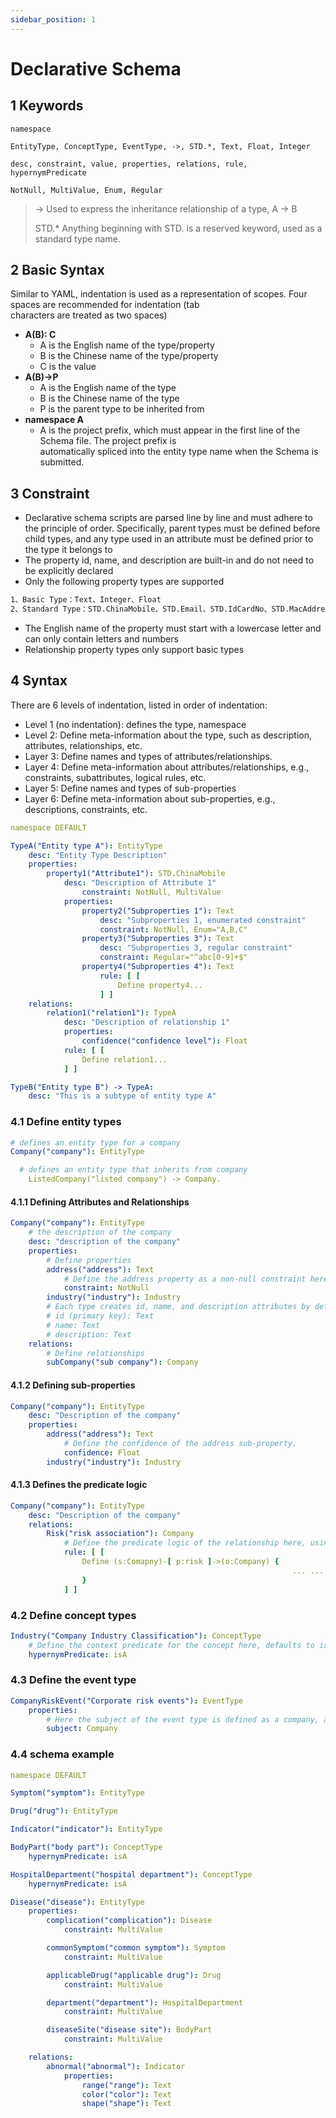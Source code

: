 ```yaml
---
sidebar_position: 1
---
```


# Declarative Schema

## 1 Keywords
```plain
namespace

EntityType, ConceptType, EventType, ->, STD.*, Text, Float, Integer

desc, constraint, value, properties, relations, rule, hypernymPredicate

NotNull, MultiValue, Enum, Regular
```



> -> Used to express the inheritance relationship of a type, A -> B
>
>  
>
> STD.* Anything beginning with STD. is a reserved keyword, used as a standard type name.
>

## 2 Basic Syntax
Similar to YAML, indentation is used as a representation of scopes. Four spaces are recommended for indentation (tab  
characters are treated as two spaces)



+ **A(B): C** 
    - A is the English name of the type/property
    - B is the Chinese name of the type/property
    - C is the value
+ **A(B)->P** 
    - A is the English name of the type
    - B is the Chinese name of the type
    - P is the parent type to be inherited from
+ **namespace A** 
    - A is the project prefix, which must appear in the first line of the Schema file. The project prefix is  
automatically spliced into the entity type name when the Schema is submitted.

## 3 Constraint
+ Declarative schema scripts are parsed line by line and must adhere to the principle of order. Specifically, parent types must be defined before child types, and any type used in an attribute must be defined prior to the type it belongs to
+ The property id, name, and description are built-in and do not need to be explicitly declared
+ Only the following property types are supported

```bash
1、Basic Type：Text、Integer、Float
2、Standard Type：STD.ChinaMobile、STD.Email、STD.IdCardNo、STD.MacAddress、STD.Date、STD.ChinaTelCode、STD.Timestamp
```

+ The English name of the property must start with a lowercase letter and can only contain letters and numbers
+ Relationship property types only support basic types

## 4 Syntax
There are 6 levels of indentation, listed in order of indentation:



+ Level 1 (no indentation): defines the type, namespace
+ Level 2: Define meta-information about the type, such as description, attributes, relationships, etc.
+ Layer 3: Define names and types of attributes/relationships.
+ Layer 4: Define meta-information about attributes/relationships, e.g., constraints, subattributes, logical rules, etc.
+ Layer 5: Define names and types of sub-properties
+ Layer 6: Define meta-information about sub-properties, e.g., descriptions, constraints, etc.



```yaml
namespace DEFAULT

TypeA("Entity type A"): EntityType
    desc: "Entity Type Description"
    properties:
        property1("Attribute1"): STD.ChinaMobile
            desc: "Description of Attribute 1"
                constraint: NotNull, MultiValue
            properties:
                property2("Subproperties 1"): Text
                    desc: "Subproperties 1, enumerated constraint"
                    constraint: NotNull, Enum="A,B,C"
                property3("Subproperties 3"): Text
                    desc: "Subproperties 3, regular constraint"
                    constraint: Regular="^abc[0-9]+$"
                property4("Subproperties 4"): Text
                    rule: [ [
                        Define property4...
                    ] ]
    relations:
        relation1("relation1"): TypeA
            desc: "Description of relationship 1"
            properties:
                confidence("confidence level"): Float
            rule: [ [
                Define relation1...
            ] ]

TypeB("Entity type B") -> TypeA:
    desc: "This is a subtype of entity type A"
```



### 4.1 Define entity types
```yaml
# defines an entity type for a company
Company("company"): EntityType

  # defines an entity type that inherits from company
    ListedCompany("listed company") -> Company.
```



#### 4.1.1 Defining Attributes and Relationships
```yaml
Company("company"): EntityType
    # the description of the company
    desc: "description of the company"
    properties:
        # Define properties
        address("address"): Text
            # Define the address property as a non-null constraint here, in addition to MultiValue, Enum and Regular.
            constraint: NotNull
        industry("industry"): Industry
        # Each type creates id, name, and description attributes by default, all of type Text.
        # id (primary key): Text
        # name: Text
        # description: Text
    relations:
        # Define relationships
        subCompany("sub company"): Company
```



#### 4.1.2 Defining sub-properties
```yaml
Company("company"): EntityType
    desc: "Description of the company"
    properties:
        address("address"): Text
            # Define the confidence of the address sub-property.
            confidence: Float
        industry("industry"): Industry
```



#### 4.1.3 Defines the predicate logic
```yaml
Company("company"): EntityType
    desc: "Description of the company"
    relations:
        Risk("risk association"): Company
            # Define the predicate logic of the relationship here, using [[ and ]] as delimiters for the logic rules
            rule: [ [
                Define (s:Comapny)-[ p:risk ]->(o:Company) {
                                                               ... ...
                }
            ] ]
```



### 4.2 Define concept types
```yaml
Industry("Company Industry Classification"): ConceptType
    # Define the context predicate for the concept here, defaults to isA, you can specify isA and locateAt.
    hypernymPredicate: isA
```



### 4.3 Define the event type
```yaml
CompanyRiskEvent("Corporate risk events"): EventType
    properties:
        # Here the subject of the event type is defined as a company, and the event type must define a subject subject
        subject: Company
```



### 4.4 schema example
```yaml
namespace DEFAULT

Symptom("symptom"): EntityType

Drug("drug"): EntityType

Indicator("indicator"): EntityType

BodyPart("body part"): ConceptType
    hypernymPredicate: isA

HospitalDepartment("hospital department"): ConceptType
    hypernymPredicate: isA

Disease("disease"): EntityType
    properties:
        complication("complication"): Disease
            constraint: MultiValue

        commonSymptom("common symptom"): Symptom
            constraint: MultiValue

        applicableDrug("applicable drug"): Drug
            constraint: MultiValue

        department("department"): HospitalDepartment
            constraint: MultiValue

        diseaseSite("disease site"): BodyPart
            constraint: MultiValue

    relations:
        abnormal("abnormal"): Indicator
            properties:
                range("range"): Text
                color("color"): Text
                shape("shape"): Text
```
